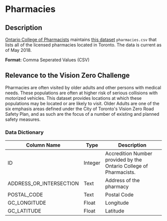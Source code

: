 # Pharmacies

## Description
[Ontario College of Pharmacists](http://www.ocpinfo.com/) maintains [this dataset](csv/pharmacies.csv) `pharmacies.csv` that lists all of the licensed pharmacies located in Toronto. The data is current as of May 2018.

**Format:** Comma Seperated Values (CSV)

## Relevance to the Vision Zero Challenge
Pharmacies are often visited by older adults and other persons with medical needs. These populations are often at higher risk of serious collisions with motorized vehicles. This dataset provides locations at which these populations may be located or are likely to visit. Older Adults are one of the six emphasis areas defined under the City of Toronto's Vision Zero Road Safety Plan, and as such are the focus of a number of existing and planned safety measures.

### Data Dictionary

|Column Name|Type|Description|
|-----|-----|-----|
ID|Integer|Accredition Number provided by the Ontario College of Pharmacists.
ADDRESS_OR_INTERSECTION|Text|Address of the pharmacy
POSTAL_CODE|Text|Postal Code
GC_LONGITUDE|Float|Longitude
GC_LATITUDE|Float|Latitude
